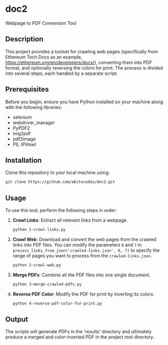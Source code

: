 # doc2
Webpage to PDF Conversion Tool

## Description
This project provides a toolset for crawling web pages (specifically from Ethereum Tech Docs as an example, https://ethereum.org/en/developers/docs/), converting them into PDF format, and optionally reversing the colors for print. The process is divided into several steps, each handled by a separate script.

## Prerequisites
Before you begin, ensure you have Python installed on your machine along with the following libraries:
- selenium
- webdriver_manager
- PyPDF2
- img2pdf
- pdf2image
- PIL (Pillow)

## Installation
Clone this repository to your local machine using:
```bash
git clone https://github.com/abitocodes/doc2.git
```

## Usage
To use this tool, perform the following steps in order:
1. **Crawl Links**: Extract all relevant links from a webpage.
   ```bash
   python 1-crawl-links.py
   ```
2. **Crawl Web**: Download and convert the web pages from the crawled links into PDF files. You can modify the parameters `6` and `7` in `process_links_from_json('crawled-links.json', 6, 7)` to specify the range of pages you want to process from the `crawled-links.json`.
   ```bash
   python 2-crawl-web.py
   ```
3. **Merge PDFs**: Combine all the PDF files into one single document.
   ```bash
   python 3-merge-crawled-pdfs.py
   ```
4. **Reverse PDF Color**: Modify the PDF for print by inverting its colors.
   ```bash
   python 4-reverse-pdf-color-for-print.py
   ```

## Output
The scripts will generate PDFs in the 'results' directory and ultimately produce a merged and color-inverted PDF in the project root directory.
